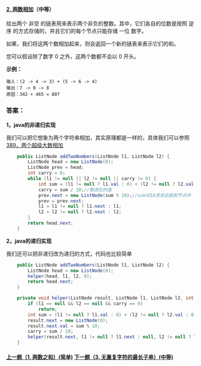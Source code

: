 #### [2. 两数相加](https://leetcode-cn.com/problems/add-two-numbers/)（中等）

给出两个 非空 的链表用来表示两个非负的整数。其中，它们各自的位数是按照 逆序 的方式存储的，并且它们的每个节点只能存储 一位 数字。

如果，我们将这两个数相加起来，则会返回一个新的链表来表示它们的和。

您可以假设除了数字 0 之外，这两个数都不会以 0 开头。

**示例：**

```
输入：(2 -> 4 -> 3) + (5 -> 6 -> 4)
输出：7 -> 0 -> 8
原因：342 + 465 = 807
```



### 答案：

**1，java的非递归实现**

我们可以把它想象为两个字符串相加，其实原理都是一样的，具体我们可以参照[389，两个超级大数相加](https://mp.weixin.qq.com/s/fbCw49WLo0FImAIFl4pinQ)

```java
    public ListNode addTwoNumbers(ListNode l1, ListNode l2) {
        ListNode head = new ListNode(0);
        ListNode prev = head;
        int carry = 0;
        while (l1 != null || l2 != null || carry != 0) {
            int sum = (l1 != null ? l1.val : 0) + (l2 != null ? l2.val : 0) + carry;//求两个节点相加的值
            carry = sum / 10;//取进位的值
            prev.next = new ListNode(sum % 10);//sum对10求余后放到节点中
            prev = prev.next;
            l1 = l1 != null ? l1.next : l1;
            l2 = l2 != null ? l2.next : l2;
        }
        return head.next;
    }
```

 **2，java的递归实现**

我们还可以把非递归改为递归的方式，代码也比较简单

```java
    public ListNode addTwoNumbers(ListNode l1, ListNode l2) {
        ListNode head = new ListNode(0);
        helper(head, l1, l2, 0);
        return head.next;
    }

    private void helper(ListNode result, ListNode l1, ListNode l2, int carry) {
        if (l1 == null && l2 == null && carry == 0)
            return;
        int sum = (l1 != null ? l1.val : 0) + (l2 != null ? l2.val : 0) + carry;
        result.next = new ListNode(0);
        result.next.val = sum % 10;
        carry = sum / 10;
        helper(result.next, l1 != null ? l1.next : null, l2 != null ? l2.next : null, carry);
    }
```



#### [上一题（1. 两数之和）(简单)](https://github.com/sdwwld/leetCode/blob/master/src/main/java/com/wld/java/leetcode/leetCode0001.md)                             [下一题（3. 无重复字符的最长子串）(中等)](https://github.com/sdwwld/leetCode/blob/master/src/main/java/com/wld/java/leetcode/leetCode0003.md)


